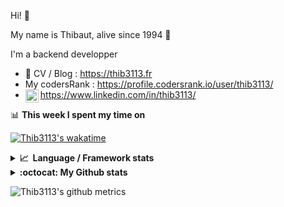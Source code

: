 Hi! 👋

My name is Thibaut, alive since 1994 🍷

I'm a backend developper

-   📝 CV / Blog : https://thib3113.fr
-   My codersRank : https://profile.codersrank.io/user/thib3113/
-   <a href="https://www.linkedin.com/in/thib3113/"><img align="left" alt="Thib3113's Linkedin" width="21px" src="https://img.icons8.com/color/48/linkedin.png" /></a> https://www.linkedin.com/in/thib3113/

📊 **This week I spent my time on**

[![Thib3113's wakatime](https://github-readme-stats.vercel.app/api/wakatime?username=thib3113&layout=default&theme=dracula&langs_count=6&hide_title=true&hide_border=true)](https://wakatime.com/@thib3113)

<details>
  <summary><b>📈&nbsp;&nbsp;Language&nbsp;/&nbsp;Framework stats</b></summary>
  <br/>  
  <a href='https://profile.codersrank.io/user/thib3113/'>
  <img src='http://cr-skills-chart-widget.azurewebsites.net/api/api?username=thib3113&padding=30&skills=php,batchfile,javascript,less,mysql,reactjs,scss,shell,typescript,vue'>
  </a>
</details>

<details>
  <summary><b>:octocat: My Github stats</b></summary>
  <br/>  
  
  <img src="https://github-readme-stats.vercel.app/api?username=thib3113&theme=dracula&show_icons=true&" alt="Thib3113's GitHub stats" />

<!--START_SECTION:activity-->

1. 🗣 Commented on [#640](https://github.com/thib3113/unifi-client/pull/640#issuecomment-1653290764) in [thib3113/unifi-client](https://github.com/thib3113/unifi-client)
2. 🗣 Commented on [#6697](https://github.com/pnpm/pnpm/issues/6697#issuecomment-1653125375) in [pnpm/pnpm](https://github.com/pnpm/pnpm)
3. 🗣 Commented on [#640](https://github.com/thib3113/unifi-client/pull/640#issuecomment-1651629267) in [thib3113/unifi-client](https://github.com/thib3113/unifi-client)
4. 🗣 Commented on [#640](https://github.com/thib3113/unifi-client/pull/640#issuecomment-1649636029) in [thib3113/unifi-client](https://github.com/thib3113/unifi-client)
5. 🗣 Commented on [#640](https://github.com/thib3113/unifi-client/pull/640#issuecomment-1649478957) in [thib3113/unifi-client](https://github.com/thib3113/unifi-client)
 <!--END_SECTION:activity-->

</details>

![Thib3113's github metrics](https://gist.githubusercontent.com/thib3113/83a96e16f8bca103f1b0e376186c66ec/raw/github-metrics.svg)
